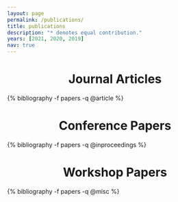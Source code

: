 ```yaml
---
layout: page
permalink: /publications/
title: publications
description: "* denotes equal contribution." 
years: [2021, 2020, 2019]
nav: true
---
```



<div class="publications">
<center> <h1><span style="color: var(--global-theme-color)"> Journal Articles  </span></h1> </center>
{% bibliography -f papers -q @article %}
</div>


<div class="publications">
<center> <h1><span style="color: var(--global-theme-color)"> Conference Papers  </span></h1> </center>
{% bibliography -f papers -q @inproceedings %}
</div>

<div class="publications">
<center> <h1><span style="color: var(--global-theme-color)"> Workshop Papers </span></h1> </center>
{% bibliography -f papers -q @misc %}
</div>

